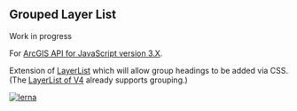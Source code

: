 Grouped Layer List
------------------

Work in progress

For [ArcGIS API for JavaScript version 3.X].

Extension of [LayerList] which will allow group headings to be added via CSS. (The [LayerList of V4][LayerListV4] already supports grouping.)

[![lerna](https://img.shields.io/badge/maintained%20with-lerna-cc00ff.svg)](https://lernajs.io/)

[ArcGIS API for JavaScript version 3.X]:https://developers.arcgis.com/javascript/3
[LayerList]:https://developers.arcgis.com/javascript/3/jsapi/layerlist-amd.html
[LayerListV4]:https://developers.arcgis.com/javascript/latest/api-reference/esri-widgets-LayerList.html